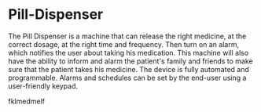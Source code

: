 # Pill-Dispenser


The Pill Dispenser is a machine that can release the right medicine, at the correct dosage, at the right time and frequency. Then turn on an alarm, which notifies the user about taking his medication. This machine will also have the ability to inform and alarm the patient's family and friends to make sure that the patient takes his medicine. The device is fully automated and programmable. Alarms and schedules can be set by the end-user using a user-friendly keypad. 




fklmedmelf
